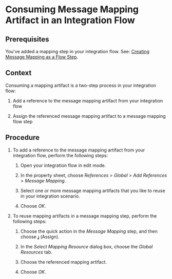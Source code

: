 <!-- loio948a2c931bbe4be49453b35c13a71121 -->

<link rel="stylesheet" type="text/css" href="../css/sap-icons.css"/>

# Consuming Message Mapping Artifact in an Integration Flow



<a name="loio948a2c931bbe4be49453b35c13a71121__prereq_qnz_mvd_syb"/>

## Prerequisites

You've added a mapping step in your integration flow. See: [Creating Message Mapping as a Flow Step](creating-message-mapping-as-a-flow-step-3d5cb7f.md).



## Context

Consuming a mapping artifact is a two-step process in your integration flow:

1.  Add a reference to the message mapping artifact from your integration flow

2.  Assign the referenced message mapping artifact to a message mapping flow step




## Procedure

1.  To add a reference to the message mapping artifact from your integration flow, perform the following steps:

    1.  Open your integration flow in edit mode.

    2.  In the property sheet, choose *References* \> *Global* \> *Add References* \> *Message Mapping*.

    3.  Select one or more message mapping artifacts that you like to reuse in your integration scenario.

    4.  Choose *OK*.


2.  To reuse mapping artifacts in a message mapping step, perform the following steps:

    1.  Choose the quick action in the *Message Mapping* step, and then choose <span class="SAP-icons-V5"></span> \(Assign\).

    2.  In the *Select Mapping Resource* dialog box, choose the *Global Resources* tab.

    3.  Choose the referenced mapping artifact.

    4.  Choose *OK*.



